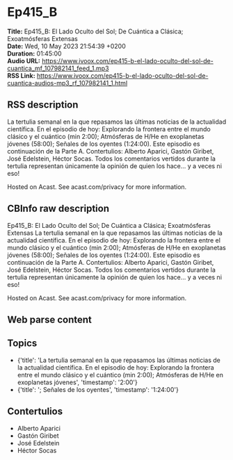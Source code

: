 # Ep415_B  
**Title:** Ep415_B: El Lado Oculto del Sol; De Cuántica a Clásica; Exoatmósferas Extensas  
**Date:** Wed, 10 May 2023 21:54:39 +0200  
**Duration:** 01:45:00  
**Audio URL:** https://www.ivoox.com/ep415-b-el-lado-oculto-del-sol-de-cuantica_mf_107982141_feed_1.mp3  
**RSS Link:** https://www.ivoox.com/ep415-b-el-lado-oculto-del-sol-de-cuantica-audios-mp3_rf_107982141_1.html  

## RSS description
La tertulia semanal en la que repasamos las últimas noticias de la actualidad científica. En el episodio de hoy: Explorando la frontera entre el mundo clásico y el cuántico (min 2:00); Atmósferas de H/He en exoplanetas jóvenes (58:00); Señales de los oyentes (1:24:00). Este episodio es continuación de la Parte A. Contertulios: Alberto Aparici, Gastón Giribet, José Edelstein, Héctor Socas. Todos los comentarios vertidos durante la tertulia representan únicamente la opinión de quien los hace... y a veces ni eso!

 Hosted on Acast. See acast.com/privacy for more information.

## CBInfo raw description
Ep415_B: El Lado Oculto del Sol; De Cuántica a Clásica; Exoatmósferas Extensas
La tertulia semanal en la que repasamos las últimas noticias de la actualidad científica. En el episodio de hoy: Explorando la frontera entre el mundo clásico y el cuántico (min 2:00); Atmósferas de H/He en exoplanetas jóvenes (58:00); Señales de los oyentes (1:24:00). Este episodio es continuación de la Parte A. Contertulios: Alberto Aparici, Gastón Giribet, José Edelstein, Héctor Socas. Todos los comentarios vertidos durante la tertulia representan únicamente la opinión de quien los hace... y a veces ni eso!



 Hosted on Acast. See acast.com/privacy for more information.




## Web parse content


## Topics
- {'title': 'La tertulia semanal en la que repasamos las últimas noticias de la actualidad científica. En el episodio de hoy: Explorando la frontera entre el mundo clásico y el cuántico (min 2:00); Atmósferas de H/He en exoplanetas jóvenes', 'timestamp': '2:00'}
- {'title': '; Señales de los oyentes', 'timestamp': '1:24:00'}
## Contertulios
- Alberto Aparici
- Gastón Giribet
- José Edelstein
- Héctor Socas